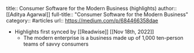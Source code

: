 title:: Consumer Software for the Modern Business (highlights)
author:: [[Aditya Agarwal]]
full-title:: "Consumer Software for the Modern Business"
category:: #articles
url:: https://medium.com/p/684466358dae

- Highlights first synced by [[Readwise]] [[Nov 18th, 2022]]
	- The modern enterprise is a business made up of 1,000 ten-person teams of savvy consumers